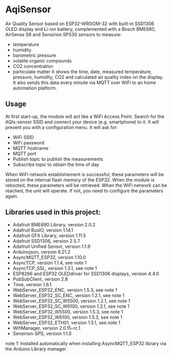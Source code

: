 # AqiSensor
Air Quality Sensor based on ESP32-WROOM-32 with built-in SSD1306 OLED display and Li-ion battery, complemented with a Bosch BME680, AirSense S8 and Sensirion SPS30 sensors to measure:
- temperature
- humidity
- barometric pressure
- volatile organic compounds
- CO2 concentration
- particulate matter
It shows the time, date, measured temperature, pressure, humidity, CO2 and calculated air quality index on the display. It also sends this data every minute via MQTT over WiFi to an home automation platform.
## Usage
At first start-up, the module will act like a WiFi Access Point. Search for the AQIs-sensor SSID and connect your device (e.g. smartphone) to it. It will present you with a configuration menu. It will ask for:
- WiFi SSID
- WiFi password
- MQTT hostname
- MQTT port
- Publish topic to publish the measurements
- Subscribe topic to obtain the time of day

When WiFi network establishement is successful, these parameters will be stored on the internal flash memory of the ESP32. When the module is rebooted, these parameters will be retrieved. When the WiFi network can be reached, the unit will operate. If not, you need to configure the paramaters again.

## Libraries used in this project:
- Adafruit BME680 Library, version 2.0.2
- Adafruit BusIO, version 1.14.1
- Adafruit GFX Library, version 1.11.5
- Adafruit SSD1306, version 2.5.7
- Adafruit Unified Sensor, version 1.1.9
- Arduinojson, version 6.21.2
- AsyncMQTT_ESP32, version 1.10.0
- AsyncTCP, version 1.1.4, see note 1
- AsyncTCP_SSL, version 1.3.1, see note 1
- ESP8266 and ESP32 OLEDdriver for SSD1306 displays, version 4.4.0
- PubSubClient, version 2.8
- Time, version 1.6.1
- WebServer_ESP32_ENC, version 1.5.3, see note 1
- WebServer_ESP32_SC_ENC, version 1.2.1, see note 1
- WebServer_ESP32_SC_W5500, version 1.2.1, see note 1
- WebServer_ESP32_SC_W6100, version 1.2.1, see note 1
- WebServer_ESP32_W5500, version 1.5.3, see note 1
- WebServer_ESP32_W6100, version 1.5.3, see note 1
- WebServer_ESP32_ETH01, version 1.5.1, see note 1
- WifiManager, version 2.0.15-rc.1
- Sensirion-SPS, version 1.1.0

note 1: Installed automatically when installing AsyncMQTT_ESP32 library via the Arduino Library manager.
